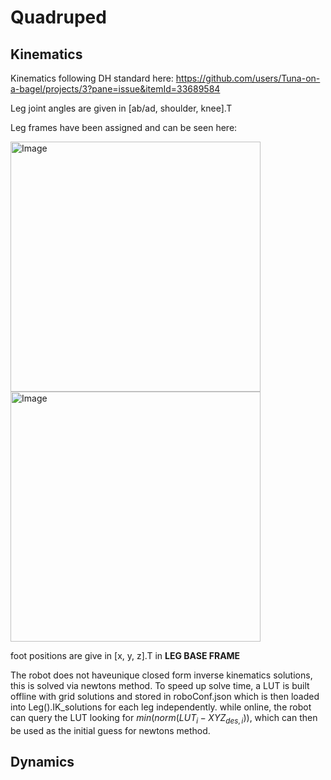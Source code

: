 # Quadruped

## Kinematics

Kinematics following DH standard here: https://github.com/users/Tuna-on-a-bagel/projects/3?pane=issue&itemId=33689584

Leg joint angles are given in [ab/ad, shoulder, knee].T

Leg frames have been assigned and can be seen here:

<img src="https://user-images.githubusercontent.com/51982197/268480703-fc66cad1-2a8c-4a43-9396-b6a2c6a0dee0.png" alt="Image" width="400">
<img src="https://user-images.githubusercontent.com/51982197/268480706-da3b65ca-fc4b-4c03-9838-1087ae24d1ad.png" alt="Image" width="400">


foot positions are give in [x, y, z].T in **LEG BASE FRAME**

The robot does not haveunique closed form inverse kinematics solutions, this is solved via newtons method. To speed up solve time, a LUT is built offline with grid solutions and stored in roboConf.json which is then loaded into Leg().IK_solutions for each leg independently. while online, the robot can query the LUT looking for $min(norm(LUT_i - XYZ_{des, i}))$, which can then be used as the initial guess for newtons method.




## Dynamics
